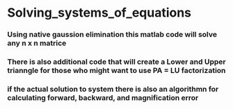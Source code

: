 # Solving_systems_of_equations

### Using native gaussion elimination this matlab code will solve any n x n matrice
### There is also additional code that will create a Lower and Upper trianngle for those who might want to use PA = LU factorization 
### if the actual solution to system there is also an algorithmn for calculating forward, backward, and magnification error 
